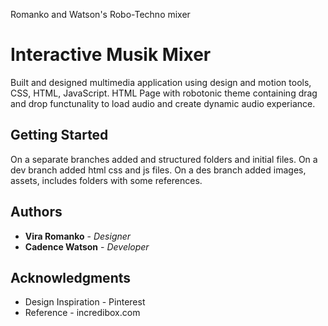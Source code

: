 Romanko and Watson's Robo-Techno mixer

# Interactive Musik Mixer

Built and designed multimedia application using design and motion tools, CSS, HTML, JavaScript.
HTML Page with robotonic theme containing drag and drop functunality to load audio and create dynamic audio experiance.

## Getting Started

On a separate branches added and structured folders and initial files. On a dev branch added html css and js files. On a des branch added images, assets, includes folders with some references. 


## Authors

* **Vira Romanko** - *Designer* 
* **Cadence Watson** - *Developer* 



## Acknowledgments


*  Design Inspiration - Pinterest
* Reference - incredibox.com


